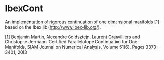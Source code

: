 # IbexCont

An implementation of rigorous continuation of one dimensional manifolds [1] based on the Ibex lib (http://www.ibex-lib.org/).

[1]
Benjamin Martin, Alexandre Goldsztejn, Laurent Granvilliers and Christophe Jermann,
Certified Parallelotope Continuation for One-Manifolds,
SIAM Journal on Numerical Analysis, Volume 51(6), Pages 3373-3401, 2013
